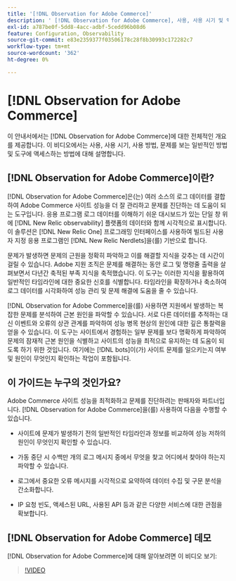 ```yaml
---
title: '[!DNL Observation for Adobe Commerce]'
description: ' [!DNL Observation for Adobe Commerce], 사용, 사용 시기 및 액세스 방법에 대해 알아봅니다.'
exl-id: a787be0f-5dd8-4acc-adbf-5cedd96b08d6
feature: Configuration, Observability
source-git-commit: e83e2359377f03506178c28f8b30993c172282c7
workflow-type: tm+mt
source-wordcount: '362'
ht-degree: 0%

---
```


# [!DNL Observation for Adobe Commerce]

이 안내서에서는 [!DNL Observation for Adobe Commerce]에 대한 전체적인 개요를 제공합니다. 이 비디오에서는 사용, 사용 시기, 사용 방법, 문제를 보는 일반적인 방법 및 도구에 액세스하는 방법에 대해 설명합니다.

## [!DNL Observation for Adobe Commerce]이란?

[!DNL Observation for Adobe Commerce]은(는) 여러 소스의 로그 데이터를 결합하여 Adobe Commerce 사이트 성능을 더 잘 관리하고 문제를 진단하는 데 도움이 되는 도구입니다. 응용 프로그램 로그 데이터를 이해하기 쉬운 대시보드가 있는 단일 창 위에 [!DNL New Relic observability] 플랫폼의 데이터와 함께 시각적으로 표시합니다. 이 솔루션은 [!DNL New Relic One] 프로그래밍 인터페이스를 사용하여 빌드된 사용자 지정 응용 프로그램인 [!DNL New Relic Nerdlets]을(를) 기반으로 합니다.

문제가 발생하면 문제의 근원을 정확히 파악하고 이를 해결할 지식을 갖추는 데 시간이 걸릴 수 있습니다. Adobe 지원 조직은 문제를 해결하는 동안 로그 및 명령줄 출력을 살펴보면서 다년간 축적된 부족 지식을 축적했습니다. 이 도구는 이러한 지식을 활용하여 일반적인 타임라인에 대한 중요한 신호를 식별합니다. 타임라인을 확장하거나 축소하여 로그 데이터를 시각화하여 성능 관리 및 문제 해결에 도움을 줄 수 있습니다.

[!DNL Observation for Adobe Commerce]을(를) 사용하면 지원에서 발생하는 복잡한 문제를 분석하여 근본 원인을 파악할 수 있습니다. 서로 다른 데이터를 추적하는 대신 이벤트와 오류의 상관 관계를 파악하여 성능 병목 현상의 원인에 대한 깊은 통찰력을 얻을 수 있습니다. 이 도구는 사이트에서 경험하는 일부 문제를 보다 명확하게 파악하여 문제의 잠재적 근본 원인을 식별하고 사이트의 성능을 최적으로 유지하는 데 도움이 되도록 하기 위한 것입니다. 여기에는 [!DNL bots]이(가) 사이트 문제를 일으키는지 여부 및 원인이 무엇인지 확인하는 작업이 포함됩니다.

## 이 가이드는 누구의 것인가요?

Adobe Commerce 사이트 성능을 최적화하고 문제를 진단하려는 판매자와 파트너입니다. [!DNL Observation for Adobe Commerce]을(를) 사용하여 다음을 수행할 수 있습니다.

* 사이트에 문제가 발생하기 전의 일반적인 타임라인과 정보를 비교하여 성능 저하의 원인이 무엇인지 확인할 수 있습니다.

* 가동 중단 시 수백만 개의 로그 메시지 중에서 무엇을 찾고 어디에서 찾아야 하는지 파악할 수 있습니다.

* 로그에서 중요한 오류 메시지를 시각적으로 요약하여 데이터 수집 및 구문 분석을 간소화합니다.

* IP 요청 빈도, 액세스된 URL, 사용된 API 등과 같은 다양한 서비스에 대한 관점을 확보합니다.

## [!DNL Observation for Adobe Commerce] 데모

[!DNL Observation for Adobe Commerce]에 대해 알아보려면 이 비디오 보기:

>[!VIDEO](https://video.tv.adobe.com/v/3410750?quality=12&captions=kor)
